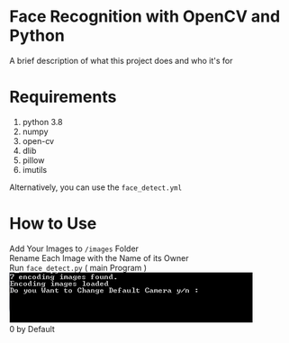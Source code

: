 
# Face Recognition with OpenCV and Python
A brief description of what this project does and who it's for



# Requirements

1. python 3.8
2. numpy
3. open-cv
4. dlib
5. pillow
6. imutils

Alternatively, you can use the `face_detect.yml`

# How to Use

Add Your Images to `/images` Folder \
Rename Each Image with the Name of its Owner \
Run `face_detect.py` ( main Program ) \
<img src="/images/forreadme/1.PNG"/> \
0 by Default







